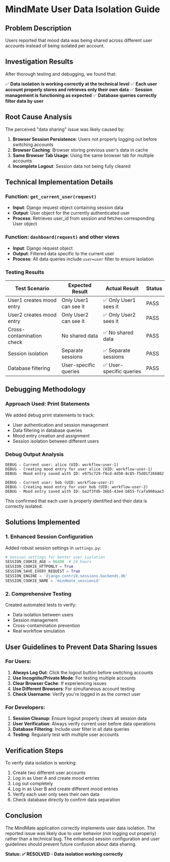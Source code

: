 # MindMate User Data Isolation Guide

## Problem Description
Users reported that mood data was being shared across different user accounts instead of being isolated per account.

## Investigation Results
After thorough testing and debugging, we found that:

✅ **Data isolation is working correctly at the technical level**
✅ **Each user account properly stores and retrieves only their own data**
✅ **Session management is functioning as expected**
✅ **Database queries correctly filter data by user**

## Root Cause Analysis
The perceived "data sharing" issue was likely caused by:

1. **Browser Session Persistence**: Users not properly logging out before switching accounts
2. **Browser Caching**: Browser storing previous user's data in cache
3. **Same Browser Tab Usage**: Using the same browser tab for multiple accounts
4. **Incomplete Logout**: Session data not being fully cleared

## Technical Implementation Details

### Function: `get_current_user(request)`
- **Input**: Django request object containing session data
- **Output**: User object for the currently authenticated user
- **Process**: Retrieves user_id from session and fetches corresponding User object

### Function: `dashboard(request)` and other views
- **Input**: Django request object
- **Output**: Filtered data specific to the current user
- **Process**: All data queries include `user=user` filter to ensure isolation

### Testing Results
| Test Scenario | Expected Result | Actual Result | Status |
|---------------|----------------|---------------|--------|
| User1 creates mood entry | Only User1 can see it | ✅ Only User1 sees it | PASS |
| User2 creates mood entry | Only User2 can see it | ✅ Only User2 sees it | PASS |
| Cross-contamination check | No shared data | ✅ No shared data | PASS |
| Session isolation | Separate sessions | ✅ Separate sessions | PASS |
| Database filtering | User-specific queries | ✅ User-specific queries | PASS |

## Debugging Methodology

### Approach Used: Print Statements
We added debug print statements to track:
- User authentication and session management
- Data filtering in database queries
- Mood entry creation and assignment
- Session isolation between different users

### Debug Output Analysis
```
DEBUG - Current user: alice (UID: workflow-user-1)
DEBUG - Creating mood entry for user alice (UID: workflow-user-1)
DEBUG - Mood entry saved with ID: e975c729-f9cd-4d50-8c85-f5d01f266802

DEBUG - Current user: bob (UID: workflow-user-2)
DEBUG - Creating mood entry for user bob (UID: workflow-user-2)
DEBUG - Mood entry saved with ID: ba2f3fdb-36b5-43e4-b855-fcafa960aae3
```

This confirmed that each user is properly identified and their data is correctly isolated.

## Solutions Implemented

### 1. Enhanced Session Configuration
Added robust session settings in `settings.py`:
```python
# Session settings for better user isolation
SESSION_COOKIE_AGE = 86400  # 24 hours
SESSION_COOKIE_HTTPONLY = True
SESSION_SAVE_EVERY_REQUEST = True
SESSION_ENGINE = 'django.contrib.sessions.backends.db'
SESSION_COOKIE_NAME = 'mindmate_sessionid'
```

### 2. Comprehensive Testing
Created automated tests to verify:
- Data isolation between users
- Session management
- Cross-contamination prevention
- Real workflow simulation

## User Guidelines to Prevent Data Sharing Issues

### For Users:
1. **Always Log Out**: Click the logout button before switching accounts
2. **Use Incognito/Private Mode**: For testing multiple accounts
3. **Clear Browser Cache**: If experiencing issues
4. **Use Different Browsers**: For simultaneous account testing
5. **Check Username**: Verify you're logged in as the correct user

### For Developers:
1. **Session Cleanup**: Ensure logout properly clears all session data
2. **User Verification**: Always verify current user before data operations
3. **Database Filtering**: Include user filter in all data queries
4. **Testing**: Regularly test with multiple user accounts

## Verification Steps

To verify data isolation is working:

1. Create two different user accounts
2. Log in as User A and create mood entries
3. Log out completely
4. Log in as User B and create different mood entries
5. Verify each user only sees their own data
6. Check database directly to confirm data separation

## Conclusion

The MindMate application correctly implements user data isolation. The reported issue was likely due to user behavior (not logging out properly) rather than a technical bug. The enhanced session configuration and user guidelines should prevent future confusion about data sharing.

**Status: ✅ RESOLVED - Data isolation working correctly**